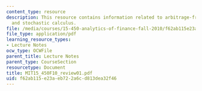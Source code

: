 ```yaml
---
content_type: resource
description: This resource contains information related to arbitrage-free pricing
  and stochastic calculus.
file: /media/courses/15-450-analytics-of-finance-fall-2010/f62ab115e23aeb722a6cd813dea32f46_MIT15_450F10_review01.pdf
file_type: application/pdf
learning_resource_types:
- Lecture Notes
ocw_type: OCWFile
parent_title: Lecture Notes
parent_type: CourseSection
resourcetype: Document
title: MIT15_450F10_review01.pdf
uid: f62ab115-e23a-eb72-2a6c-d813dea32f46
---
```

